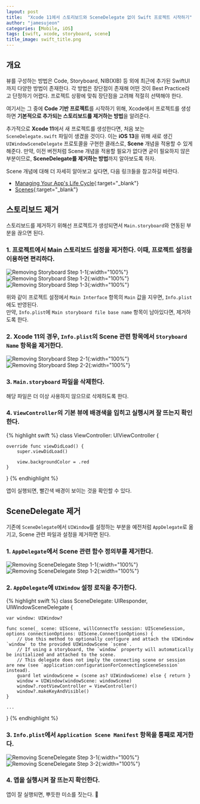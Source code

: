 ```yaml
---
layout: post
title:  "Xcode 11에서 스토리보드와 SceneDelegate 없이 Swift 프로젝트 시작하기"
author: "jamesujeon"
categories: [Mobile, iOS]
tags: [swift, xcode, storyboard, scene]
title_image: swift_title.png
---
```


## 개요

뷰를 구성하는 방법은 Code, Storyboard, NIB(XIB) 등 외에 최근에 추가된 SwiftUI까지 다양한 방법이 존재한다.
각 방법은 장단점이 존재해 어떤 것이 Best Practice라고 단정하기 어렵다.
프로젝트 상황에 맞춰 장단점을 고려해 적절히 선택해야 한다.

여기서는 그 중에 **Code 기반 프로젝트**를 시작하기 위해, Xcode에서 프로젝트를 생성하면 **기본적으로 추가되는 스토리보드를 제거하는 방법**을 알려준다.

추가적으로 **Xcode 11**에서 새 프로젝트를 생성한다면, 처음 보는 `SceneDelegate.swift` 파일이 생겼을 것이다.
이는 **iOS 13**을 위해 새로 생긴 `UIWindowSceneDelegate` 프로토콜을 구현한 클래스로, **Scene** 개념을 적용할 수 있게 해준다.
만약, 이전 버전처럼 Scene 개념을 적용할 필요가 없다면 굳이 필요하지 않은 부분이므로, **SceneDelegate를 제거하는 방법**까지 알아보도록 하자.

Scene 개념에 대해 더 자세히 알아보고 싶다면, 다음 링크들을 참고하길 바란다.

- [Managing Your App's Life Cycle]{:target="_blank"}
- [Scenes]{:target="_blank"}

## 스토리보드 제거

스토리보드를 제거하기 위해선 프로젝트가 생성되면서 `Main.storyboard`와 연동된 부분을 끊으면 된다.

### 1. 프로젝트에서 Main 스토리보드 설정을 제거한다. 이때, 프로젝트 설정을 이용하면 편리하다.

![Removing Storyboard Step 1-1](assets/figures/removing_storyboard/1_1.png){:width="100%"}
![Removing Storyboard Step 1-2](assets/figures/removing_storyboard/1_2.png){:width="100%"}
![Removing Storyboard Step 1-3](assets/figures/removing_storyboard/1_3.png){:width="100%"}

위와 같이 프로젝트 설정에서 `Main Interface` 항목의 `Main` 값을 지우면, `Info.plist`에도 반영된다.  
만약, `Info.plist`에 `Main storyboard file base name` 항목이 남아있다면, 제거하도록 한다.

### 2. Xcode 11의 경우, `Info.plist`의 Scene 관련 항목에서 `Storyboard Name` 항목을 제거한다.

![Removing Storyboard Step 2-1](assets/figures/removing_storyboard/2_1.png){:width="100%"}
![Removing Storyboard Step 2-2](assets/figures/removing_storyboard/2_2.png){:width="100%"}

### 3. `Main.storyboard` 파일을 삭제한다.

해당 파일은 더 이상 사용하지 않으므로 삭제하도록 한다.

### 4. `ViewController`의 기본 뷰에 배경색을 입히고 실행시켜 잘 뜨는지 확인한다.

{% highlight swift %}
class ViewController: UIViewController {

    override func viewDidLoad() {
        super.viewDidLoad()

        view.backgroundColor = .red
    }
}
{% endhighlight %}

앱이 실행되면, 빨간색 배경이 보이는 것을 확인할 수 있다.

## SceneDelegate 제거

기존에 `SceneDelegate`에서 `UIWindow`를 설정하는 부분을 예전처럼 `AppDelegate`로 옮기고, Scene 관련 파일과 설정을 제거하면 된다.

### 1. `AppDelegate`에서 Scene 관련 함수 정의부를 제거한다.

![Removing SceneDelegate Step 1-1](assets/figures/removing_scenedelegate/1_1.png){:width="100%"}
![Removing SceneDelegate Step 1-2](assets/figures/removing_scenedelegate/1_2.png){:width="100%"}

### 2. `AppDelegate`에 `UIWindow` 설정 로직을 추가한다.

{% highlight swift %}
class SceneDelegate: UIResponder, UIWindowSceneDelegate {

    var window: UIWindow?

    func scene(_ scene: UIScene, willConnectTo session: UISceneSession, options connectionOptions: UIScene.ConnectionOptions) {
        // Use this method to optionally configure and attach the UIWindow `window` to the provided UIWindowScene `scene`.
        // If using a storyboard, the `window` property will automatically be initialized and attached to the scene.
        // This delegate does not imply the connecting scene or session are new (see `application:configurationForConnectingSceneSession` instead).
        guard let windowScene = (scene as? UIWindowScene) else { return }
        window = UIWindow(windowScene: windowScene)
        window?.rootViewController = ViewController()
        window?.makeKeyAndVisible()
    }

    ...
}
{% endhighlight %}

### 3. `Info.plist`에서 `Application Scene Manifest` 항목을 통째로 제거한다.

![Removing SceneDelegate Step 3-1](assets/figures/removing_scenedelegate/3_1.png){:width="100%"}
![Removing SceneDelegate Step 3-2](assets/figures/removing_scenedelegate/3_2.png){:width="100%"}

### 4. 앱을 실행시켜 잘 뜨는지 확인한다.

앱이 잘 실행되면, 뿌듯한 미소를 짓는다. 🙂

[Managing Your App's Life Cycle]: https://developer.apple.com/documentation/uikit/app_and_environment/managing_your_app_s_life_cycle
[Scenes]: https://developer.apple.com/documentation/uikit/app_and_environment/scenes
